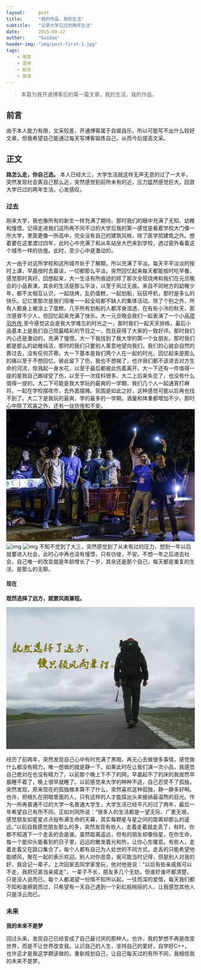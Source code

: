 ```yaml
---
layout:     post
title:      "我的作品，我的生活"
subtitle:   "记录大学已过的两年生活"
date:       2015-09-22
author:     "Guidao"
header-img: "img/post-first-1.jpg"
tags:
    - 改变
    - 坚持
    - 励志
    - 加油
---
```

> 本篇为我开通博客后的第一篇文章，我的生活，我的作品。


## 前言
由于本人能力有限，文采较差，开通博客属于自娱自乐，所以可能写不出什么较好文章，但我希望自己能通过每天写博客锻炼自己，从而今后提高文采。



## 正文

**路怎么走，你自己选。**
本人已经大三，大学生活就这样无声无息的过了一大半，突然发现社会离自己那么近，突然感觉到前所未有的近，压力猛然感觉巨大。回首大学已过的两年生活，心发感叹。

### 过去

刚来大学，我也像所有的新生一样充满了期待。那时我们的眼中充满了无知、幼稚和憧憬。记得走进我们这所再不同不过的大学后我的第一感觉是看着学校大门像一所大学，里面更像一所高中，完全没有自己的建筑风格，除了医学院建筑之外。想着要在这里渡过四年，此时心中充满了和从车站坐大巴来到学校，透过窗外看着这个城市一样的彷徨。此时，至少心中是激动的。

大一由于对这所学校和这所城市处于了解期，所以充满了平淡。每天平平淡淡的按时上课，早晨按时去晨读，一切都那么平淡。突然回忆起来每天都能按时吃早餐，感觉那时真好。回想起来，大一生活有所痕迹的除了那次全班烧烤和我们在元旦晚会的小品表演，其余的生活是那么平淡，以至于风过无痕。来自不同地方的幼稚少年，都不太相互认识，一起烧烤，乱扔蛋糕，一起划船，玩狂呼机，那时是多么的快乐。记忆里那次是我们班唯一一起全班都不缺人的集体活动。除了个别之外，所有人都身上被涂上了蛋糕，几乎所有划船的人都浑身湿透，在有些小冷的秋天，那次感冒不少人，但回忆起来充满了快乐。大一元旦晚会我们一起表演了一个小品<a href="http://v.youku.com/v_show/id_XOTA4MzI0OTU2.html?from=s1.8-1-1.2">项羽外传</a>,至今感觉这会是我大学难忘的时光之一，那时我们一起天天排练，最后小品基本上是我们自己院最精彩的节目之一，而且获得了大家的一致好评。那时我们内心还是激动的，充满了憧憬。大一下我找到了我大学的第一个女朋友。那时我们都是那么的幼稚纯洁，那时的我们只要别人善意地望向我们，我们的心就会自然的靠过去，没有任何芥蒂。大一下基本是我们两个人在一起的时光，回忆起来是那么的痛以至于不想回忆，彼此留下了伤，我也不想揭了，也许我们都不该进去对方生命的河流，惊溅起一身水花，以至于最后都彼此伤着离开。大一下还有一件值得一提的是我自己踢球受了伤，以至于一次挂科很多。大二上后来失恋了，也没有什么值得一提的。大二下可能是我大学玩的最爽的一学期，我们几个人一起通宵打麻将，一起在学校摆夜市，去外面摆摊。氛围是如此之好，这种感觉可能以后再也找不到了。大二下是我玩的最爽，学的最多的一学期，酒量和体重都增加不少。那时心中除了欢喜之外，还有一丝彷徨和不安。
![img](/img/post-5.jpg)
![img](/img/post-first-blog1.jpg)
![img](/img/post-first-blog2.jpg)
不知不觉到了大三，突然感觉到了从未有过的压力，想到一年以后就要进入社会，此时心中再也没有憧憬，只有彷徨，不安。不想一年之后进去社会，自己唯一的改变就是年龄增长了一岁，其余还是那个自己，每天都是重复的生活，是那么的无聊。

#### 现在

**既然选择了远方，就要风雨兼程。**

![img](/img/post-first-2.jpg)

经历了前两年，突然发现自己心中有时充满了黑暗，再无心去做很多事情，感觉做什么都没有精力，唯一想做的就是静一下。如果此时在让我们演一次小品，我感觉自己绝对在也没有精力了。以前那个晚上下不了的网，早晨起不了的床的我居然早晨睡不着了，晚上很早就睡了。以前感觉来大学的种种不适，自己忍受不了孤独，突然发现，原来现在的孤独根本算不了什么，突然喜欢这种孤独，静一静多好啊。也许，把根扎在阴暗里面的人，只有这样的人才能探出头来接纳最温煦的目光。作为一所再普通不过的大学一名普通大学生，大学生活已经平凡的过了两年，最后一年希望自己有所不同。正如刘同所说：“很多人的生活都是一望无际、广袤无垠，感觉朋友如星星点点般布满生命的天幕，其实每颗星与星之间的距离却那么的遥远。”以前自我感觉朋友那么的多，突然发现有些人，走着走着就走丢了，有时，你都不知道下一个走丢的会是谁。虽然距离遥远，但有的朋友却像恒星，在你生命，每一个能仰头能看到的日子里，远远的散发着光和热，让你心生暖意。有些人，走着走着又在路口集合了，每个人都有自己为人处世的不同方式，走丢的只能希望他能顺风，聚在一起的表示欢迎。别人对你恶意，我可能当时记得，但是别人对我的好，我会记一辈子。上次回家去同学家里玩，他对他爸说："以后有些亲戚我可以不走，我把兄弟当亲戚走"，一辈子不长，朋友多几个无妨，但谁好谁坏都清楚，只是没人说而已。每个人都渴望一份情不知所以起，一往而深的爱情，每天我们都不知和谁擦肩而过，只希望有一天自己遇到一个彩虹般绚丽的人，让我感觉其他人只是浮云而已。

### 未来

**我的未来不是梦**

回过头来，发现自己已经变成了自己最讨厌的那种人。也许，我的梦想不再是改变世界，而是不让世界改变我。认识自己的人生，坚持自己的爱好，自学好C++，也许这才是我这学期该做的。重新规划自己，让自己每天过的有所不同，我相信我的未来不是梦。
